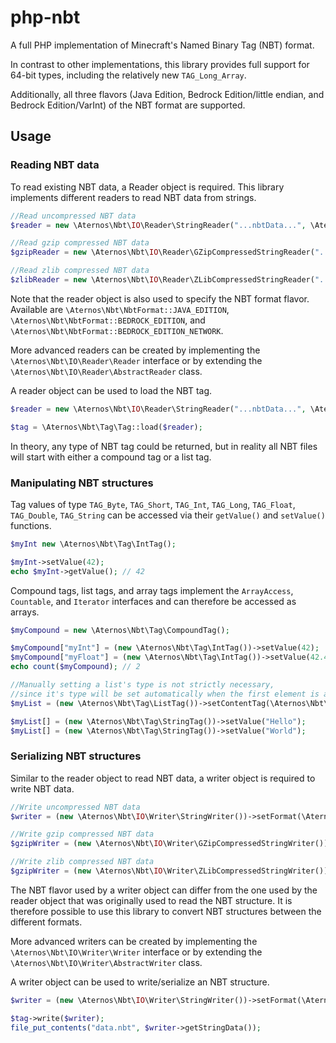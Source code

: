 # php-nbt
A full PHP implementation of Minecraft's Named Binary Tag (NBT) format.

In contrast to other implementations, this library provides full support
for 64-bit types, including the relatively new `TAG_Long_Array`.

Additionally, all three flavors (Java Edition, Bedrock Edition/little endian, and Bedrock Edition/VarInt) of the NBT format are supported.

## Usage
### Reading NBT data
To read existing NBT data, a Reader object is required.
This library implements different readers to read NBT data from strings.
```php
//Read uncompressed NBT data
$reader = new \Aternos\Nbt\IO\Reader\StringReader("...nbtData...", \Aternos\Nbt\NbtFormat::BEDROCK_EDITION);

//Read gzip compressed NBT data
$gzipReader = new \Aternos\Nbt\IO\Reader\GZipCompressedStringReader("...compressedNbtData...", \Aternos\Nbt\NbtFormat::JAVA_EDITION);

//Read zlib compressed NBT data
$zlibReader = new \Aternos\Nbt\IO\Reader\ZLibCompressedStringReader("...compressedNbtData...", \Aternos\Nbt\NbtFormat::BEDROCK_EDITION_NETWORK);
```
Note that the reader object is also used to specify the NBT format flavor. 
Available are `\Aternos\Nbt\NbtFormat::JAVA_EDITION`, `\Aternos\Nbt\NbtFormat::BEDROCK_EDITION`, and `\Aternos\Nbt\NbtFormat::BEDROCK_EDITION_NETWORK`.

More advanced readers can be created by implementing the `\Aternos\Nbt\IO\Reader\Reader` interface or by extending the `\Aternos\Nbt\IO\Reader\AbstractReader` class.

A reader object can be used to load the NBT tag.
```php
$reader = new \Aternos\Nbt\IO\Reader\StringReader("...nbtData...", \Aternos\Nbt\NbtFormat::BEDROCK_EDITION);

$tag = \Aternos\Nbt\Tag\Tag::load($reader);
```
In theory, any type of NBT tag could be returned, but in reality all NBT files
will start with either a compound tag or a list tag.

### Manipulating NBT structures
Tag values of type `TAG_Byte`, `TAG_Short`, `TAG_Int`, `TAG_Long`, `TAG_Float`,
`TAG_Double`, `TAG_String` can be accessed via their `getValue()` and `setValue()` functions.
```php
$myInt new \Aternos\Nbt\Tag\IntTag();

$myInt->setValue(42);
echo $myInt->getValue(); // 42
```

Compound tags, list tags, and array tags implement the `ArrayAccess`, `Countable`,
and `Iterator` interfaces and can therefore be accessed as arrays.
```php
$myCompound = new \Aternos\Nbt\Tag\CompoundTag();

$myCompound["myInt"] = (new \Aternos\Nbt\Tag\IntTag())->setValue(42);
$myCompound["myFloat"] = (new \Aternos\Nbt\Tag\IntTag())->setValue(42.42);
echo count($myCompound); // 2

//Manually setting a list's type is not strictly necessary,
//since it's type will be set automatically when the first element is added
$myList = (new \Aternos\Nbt\Tag\ListTag())->setContentTag(\Aternos\Nbt\Tag\TagType::TAG_String);

$myList[] = (new \Aternos\Nbt\Tag\StringTag())->setValue("Hello");
$myList[] = (new \Aternos\Nbt\Tag\StringTag())->setValue("World");
```

### Serializing NBT structures
Similar to the reader object to read NBT data, a writer object is required
to write NBT data.
```php
//Write uncompressed NBT data
$writer = (new \Aternos\Nbt\IO\Writer\StringWriter())->setFormat(\Aternos\Nbt\NbtFormat::BEDROCK_EDITION);

//Write gzip compressed NBT data
$gzipWriter = (new \Aternos\Nbt\IO\Writer\GZipCompressedStringWriter())->setFormat(\Aternos\Nbt\NbtFormat::JAVA_EDITION);

//Write zlib compressed NBT data
$gzipWriter = (new \Aternos\Nbt\IO\Writer\ZLibCompressedStringWriter())->setFormat(\Aternos\Nbt\NbtFormat::BEDROCK_EDITION_NETWORK);
```
The NBT flavor used by a writer object can differ from the one used by the 
reader object that was originally used to read the NBT structure.
It is therefore possible to use this library to convert NBT structures between the different formats.

More advanced writers can be created by implementing the `\Aternos\Nbt\IO\Writer\Writer` interface or by extending the `\Aternos\Nbt\IO\Writer\AbstractWriter` class.

A writer object can be used to write/serialize an NBT structure.
```php
$writer = (new \Aternos\Nbt\IO\Writer\StringWriter())->setFormat(\Aternos\Nbt\NbtFormat::BEDROCK_EDITION);

$tag->write($writer);
file_put_contents("data.nbt", $writer->getStringData());
```

